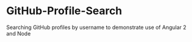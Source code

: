 # GitHub-Profile-Search
Searching GitHub profiles by username to demonstrate use of Angular 2 and Node
